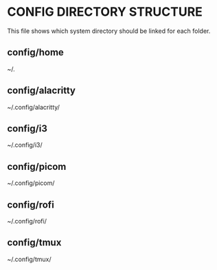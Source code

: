 # CONFIG DIRECTORY STRUCTURE
This file shows which system directory should be linked for each folder.

## config/home
 ~/.

## config/alacritty
~/.config/alacritty/

## config/i3
~/.config/i3/

## config/picom
~/.config/picom/

## config/rofi
~/.config/rofi/

## config/tmux
~/.config/tmux/
